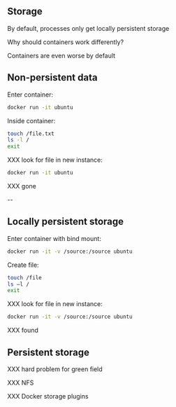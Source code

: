 ## Storage

By default, processes only get locally persistent storage

Why should containers work differently?

Containers are even worse by default

## Non-persistent data

Enter container:

```bash
docker run -it ubuntu
```

Inside container:

```bash
touch /file.txt
ls -l /
exit
```

XXX look for file in new instance:

```bash
docker run -it ubuntu
```

XXX gone

--

## Locally persistent storage

Enter container with bind mount:

```bash
docker run -it -v /source:/source ubuntu
```

Create file:

```bash
touch /file
ls –l /
exit
```

XXX look for file in new instance:

```bash
docker run -it -v /source:/source ubuntu
```

XXX found

## Persistent storage

XXX hard problem for green field

XXX NFS

XXX Docker storage plugins
